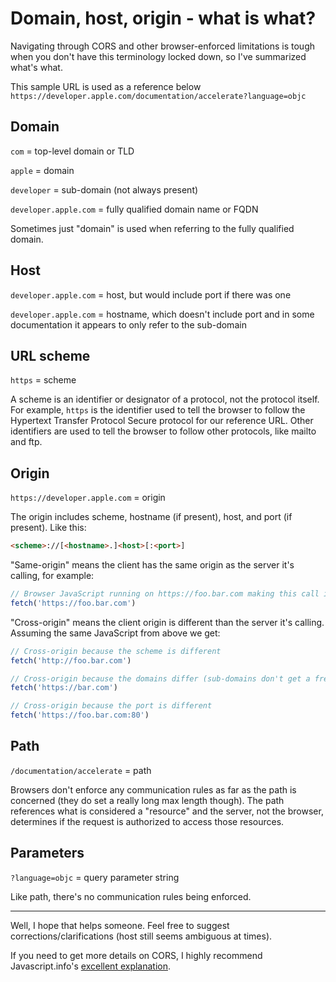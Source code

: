 # Domain, host, origin - what is what?

Navigating through CORS and other browser-enforced limitations is tough when you don't have this terminology locked down, so I've summarized what's what.

This sample URL is used as a reference below
`https://developer.apple.com/documentation/accelerate?language=objc`

## Domain
`com` = top-level domain or TLD

`apple` = domain

`developer` = sub-domain (not always present)

`developer.apple.com` = fully qualified domain name or FQDN

Sometimes just "domain" is used when referring to the fully qualified domain.

## Host
`developer.apple.com` = host, but would include port if there was one

`developer.apple.com` = hostname, which doesn't include port and in some documentation it appears to only refer to the sub-domain

## URL scheme
`https` = scheme

A scheme is an identifier or designator of a protocol, not the protocol itself. For example, `https` is the identifier used to tell the browser to follow the Hypertext Transfer Protocol Secure protocol for our reference URL. Other identifiers are used to tell the browser to follow other protocols, like mailto and ftp.

## Origin
`https://developer.apple.com` = origin

The origin includes scheme, hostname (if present), host, and port (if present). Like this:
```html
<scheme>://[<hostname>.]<host>[:<port>]
```
"Same-origin" means the client has the same origin as the server it's calling, for example:
```js
// Browser JavaScript running on https://foo.bar.com making this call is same-origin
fetch('https://foo.bar.com')
```
"Cross-origin" means the client origin is different than the server it's calling. Assuming the same JavaScript from above we get:
```js
// Cross-origin because the scheme is different
fetch('http://foo.bar.com')

// Cross-origin because the domains differ (sub-domains don't get a free pass)
fetch('https://bar.com')

// Cross-origin because the port is different
fetch('https://foo.bar.com:80')
```

## Path
`/documentation/accelerate` = path

Browsers don't enforce any communication rules as far as the path is concerned (they do set a really long max length though). The path references what is considered a "resource" and the server, not the browser, determines if the request is authorized to access those resources.

## Parameters
`?language=objc` = query parameter string

Like path, there's no communication rules being enforced.

---

Well, I hope that helps someone. Feel free to suggest corrections/clarifications (host still seems ambiguous at times).

If you need to get more details on CORS, I highly recommend Javascript.info's [excellent explanation](https://javascript.info/fetch-crossorigin).
